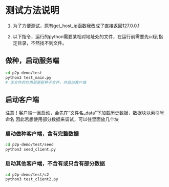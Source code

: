# 测试方法说明

1. 为了方便测试，原有get_host_ip函数我改成了直接返回127.0.0.1

1. 以下指令，运行的python需要某相对地址处的文件，在运行前需要先cd到指定目录，不然找不到文件。

## 做种，启动服务端
```sh
cd p2p-demo/test
python3 test_main.py
# 该文件的作用是更新种子文件，并启动客户端 
```

## 启动客户端

注意！客户端一旦启动，会先在“文件名_data"下加载历史数据，数据块以索引号命名
因此若想使用部分数据来调试，可以往里面放几个块

### 启动做种客户端，含有完整数据
```sh
cd p2p-demo/test/seed
python3 seed_client.py
```

### 启动其他客户端，不含有或只含有部分数据

```sh
cd p2p-demo/test/c2
python3 test_client2.py
```

